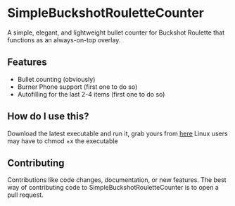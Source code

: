# SimpleBuckshotRouletteCounter
A simple, elegant, and lightweight bullet counter for Buckshot Roulette that functions as an always-on-top overlay.

## Features
- Bullet counting (obviously)
- Burner Phone support (first one to do so)
- Autofilling for the last 2-4 items (first one to do so)

## How do I use this?
Download the latest executable and run it, grab yours from [here](www.github.com/xplanthris/SimpleBuckshotRouletteCounter/releases/latest)
Linux users may have to chmod +x the executable

## Contributing
Contributions like code changes, documentation, or new features. The best way of contributing code to SimpleBuckshotRouletteCounter is to open a pull request.
